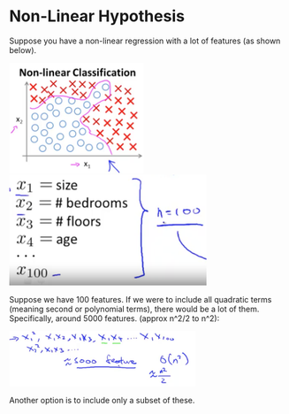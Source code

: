 # Non-Linear Hypothesis
Suppose you have a non-linear regression with a lot of features (as shown below).

<img src="./img/motivations_non_linear_regression_graph.png" height="200"/> <img src="./img/motivations_non_linear_regression_features.png" height="200"/>

Suppose we have 100 features. If we were to include all quadratic terms (meaning second or polynomial terms), there would be a lot of them. Specifically, around 5000 features. (approx n^2/2 to n^2):

<img src="./img/motivations_non_linear_num_features.png" height="100"/>

Another option is to include only a subset of these. 
